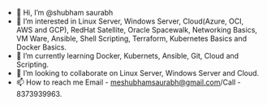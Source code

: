 - 👋 Hi, I’m @shubham saurabh
- 👀 I’m interested in Linux Server, Windows Server, Cloud(Azure, OCI, AWS and GCP), RedHat Satellite, Oracle Spacewalk, Networking Basics, VM Ware, Ansible, Shell Scripting, Terraform, Kubernetes Basics and Docker Basics.
- 🌱 I’m currently learning Docker, Kubernets, Ansible, Git, Cloud and Scripting.
- 💞️ I’m looking to collaborate on Linux Server, Windows Server and Cloud.
- 📫 How to reach me Email - meshubhamsaurabh@gmail.com/Call - 8373939963.

<!---
meshubhamsaurabh/meshubhamsaurabh is a ✨ special ✨ repository because its `README.md` (this file) appears on your GitHub profile.
You can click the Preview link to take a look at your changes.
--->
